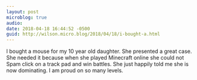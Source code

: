 ```yaml
---
layout: post
microblog: true
audio: 
date: 2018-04-18 16:44:52 -0500
guid: http://wilson.micro.blog/2018/04/18/i-bought-a.html
---
```

I bought a mouse for my 10 year old daughter. She presented a great case. She needed it because when she played Minecraft online she could not Spam click on a track pad and win battles. She just happily told me she is now dominating. I am proud on so many levels. 
